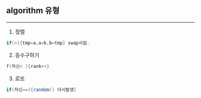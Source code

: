 ## algorithm 유형

***

1) 정렬
```java 
if(>){tmp=a,a=b,b=tmp} swap시킴.
```
 
2) 등수구하기
```java 
f(자신< ){rank++}
```

3) 로또
```java
if(자신==){random() 다시발생}
```

